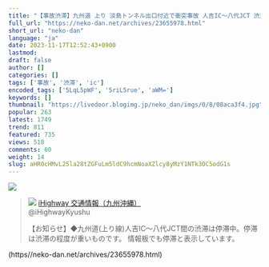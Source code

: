 ```yaml
---
title: "【事故渋滞】九州道 上り 淡島トンネル出口付近で衝突事故 人吉IC〜八代JCT 渋滞距離 2.0km 通過時間 40 分 "
full_url: "https://neko-dan.net/archives/23655978.html"
short_url: "neko-dan"
language: "ja"
date: 2023-11-17T12:52:43+0900
lastmod: 
draft: false
author: []
categories: []
tags: ['事故', '渋滞', 'ic']
encoded_tags: ['5LqL5pWF', '5riL5rue', 'aWM=']
keywords: []
thumbnail: "https://livedoor.blogimg.jp/neko_dan/imgs/0/8/08aca3f4.jpg"
popular: 263
latest: 1749
trend: 811
featured: 735
views: 518
comments: 60
weight: 14
slug: aHR0cHMvL25la28tZGFuLm5ldC9hcmNoaXZlcy8yMzY1NTk3OC5odG1s
---
```


![](https://livedoor.blogimg.jp/neko_dan/imgs/0/8/08aca3f4.jpg)

<blockquote id='twibodypvGwgUnM4m'> <p> <img src='https//livedoor.blogimg.jp/neko_dan/imgs/9/d/9d94f2d2.png'> <a href='https//twitter.com/iHighwayKyushu/status/1725348326231753011' target='_blank'>iHighway 交通情報（九州沖縄） </a><br> @iHighwayKyushu </p> <p id='twitextpvGwgUnM4m'> 【お知らせ】◆九州道(上り線)人吉IC〜八代JCT間の渋滞は停滞中。停滞は渋滞の程度が重いものです。 情報板でも停滞と表示しています。 </p> <p> <a href='https//twitter.com/iHighwayKyushu/status/1725348326231753011' target='_blank'></a> </p> </blockquote> 

(https//neko-dan.net/archives/23655978.html)
